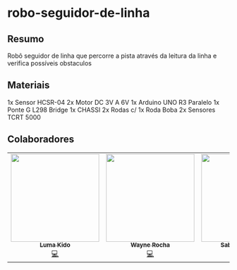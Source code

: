 # robo-seguidor-de-linha

## Resumo

Robô seguidor de linha que percorre a pista através da leitura da linha e verifica possíveis obstaculos

## Materiais

1x Sensor HCSR-04
2x Motor DC 3V A 6V
1x Arduino UNO R3 Paralelo
1x Ponte G L298 Bridge
1x CHASSI
2x Rodas c/ 1x Roda Boba
2x Sensores TCRT 5000

## Colaboradores

<table>
<tr><td align="center"><a href="https://github.com/LumaKido"><img src="https://avatars.githubusercontent.com/u/89153095" width="200px;" alt=""/><br /><sub><b>Luma Kido</b></sub></a><br /><a href="https://github.com/WayneRochaEtec/robo-seguidor-de-linha/" title="Code">💻</a></td>
  <td align="center"><a href="https://github.com/WayneRocha"><img src="https://avatars.githubusercontent.com/u/62760711?v=4" width="200px;" alt=""/><br /><sub><b>Wayne Rocha</b></sub></a><br /><a href="https://github.com/WayneRochaEtec/robo-seguidor-de-linha/" title="Code">💻</a></td>
  <td align="center"><a href="https://github.com/SABRINANOGUEIRA"><img src="https://avatars.githubusercontent.com/u/28880197?v=4" width="200px;" alt=""/><br /><sub><b>Sabrina Nogueira</b></sub></a><br /><a href="https://github.com/WayneRochaEtec/robo-seguidor-de-linha/" title="Code">💻</a></td>
  <td align="center"><a href="https://github.com/NayaraNasaria"><img src="https://avatars.githubusercontent.com/u/85569222?v=4" width="200px;" alt=""/><br /><sub><b>Nayara Nasaria</b></sub></a><br /><a href="https://github.com/WayneRochaEtec/robo-seguidor-de-linha/" title="Code">💻</a></td>
  <td align="center"><a href="https://github.com/Rubens-Sandoval"><img src="https://avatars.githubusercontent.com/u/66434761?v=4" width="200px;" alt=""/><br /><sub><b>Rubens Sandoval</b></sub></a><br /><a href="https://github.com/WayneRochaEtec/robo-seguidor-de-linha/" title="Code">💻</a></td>
  <td align="center"><a href="#"><img src="https://secure.gravatar.com/avatar/c811db4e212b2f5329f01d5ae5c27c1d?s=256&d=mm&r=g" width="200px;" alt=""/><br /><sub><b>Yasmin Carvalho</b></sub></a><br /><a href="https://github.com/WayneRochaEtec/robo-seguidor-de-linha/" title="Code">💻</a></td>
    <tr>
      
</tr>
</table>
